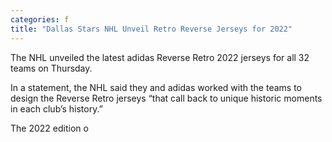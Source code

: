 ```yaml
---
categories: f
title: "Dallas Stars NHL Unveil Retro Reverse Jerseys for 2022"
---
```


The NHL unveiled the latest adidas Reverse Retro 2022 jerseys for all 32 teams on Thursday.



In a statement, the NHL said they and adidas worked with the teams to design the Reverse Retro jerseys &#8220;that call back to unique historic moments in each club’s history.&#8221;



The 2022 edition o